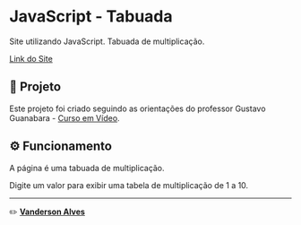 # JavaScript - Tabuada

Site utilizando JavaScript. Tabuada de multiplicação.

[Link do Site](https://vanderson01.github.io/JSTabuada/)

## 🚀 Projeto

Este projeto foi criado seguindo as orientações do professor Gustavo Guanabara - [Curso em Vídeo](https://youtube.com/playlist?list=PLHz_AreHm4dlsK3Nr9GVvXCbpQyHQl1o1).

## ⚙️ Funcionamento

A página é uma tabuada de multiplicação.

Digite um valor para exibir uma tabela de multiplicação de 1 a 10.

---

✏️  **[Vanderson Alves](https://github.com/Vanderson01)**
